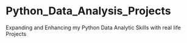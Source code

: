 # Python_Data_Analysis_Projects
Expanding and Enhancing my Python Data Analytic Skills with real life Projects
